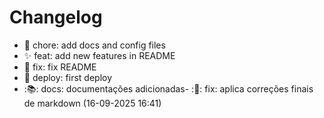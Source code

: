 # Changelog

- :bookmark: chore: add docs and config files
- :sparkles: feat: add new features in README
- :bug: fix: fix README
- :rocket: deploy: first deploy
- :📚: docs: documentações adicionadas- :🐛: fix: aplica correções finais de markdown (16-09-2025 16:41)
